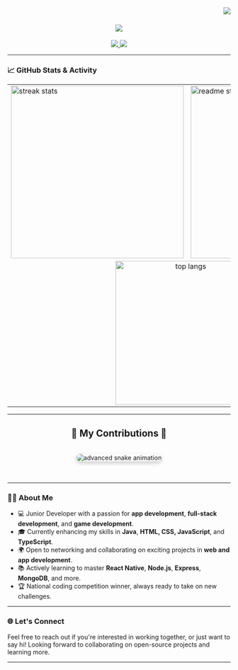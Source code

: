 <img align="right" src="https://visitor-badge.laobi.icu/badge?page_id=Omid2831.Omid2831" />

<h1 align="center">
    <img src="https://readme-typing-svg.herokuapp.com/?font=Righteous&size=35&center=true&vCenter=true&width=500&height=70&duration=4000&lines=Hi+There!+👋;+I'm+Omid+Mehrabi!;">
</h1>

<div align="center">
  <a href="mailto:mehrabiomid8282@gmail.com">
    <img src="https://img.shields.io/badge/Gmail-333333?style=for-the-badge&logo=gmail&logoColor=red" />
  </a> 
  <a href="https://www.linkedin.com/in/omid-mehrabi-2638792a5/" target="_blank">
    <img src="https://img.shields.io/badge/LinkedIn-0077B5?style=for-the-badge&logo=linkedin&logoColor=white" />
  </a>
</div>

---

### 📈 GitHub Stats & Activity

<div align="center">
  <table>
    <tr>
      <td>
        <img width=390 src="https://github-readme-streak-stats.herokuapp.com/?user=Omid2831&theme=react&border_radius=10" alt="streak stats" />
      </td>
      <td>
        <img width=390 src="https://github-readme-stats.vercel.app/api?username=Omid2831&show_icons=true&theme=react&rank_icon=github&border_radius=10" alt="readme stats" />
      </td>
    </tr>
    <tr>
      <td colspan="2" align="center">
        <img width=325 align="center" src="https://github-readme-stats.vercel.app/api/top-langs/?username=Omid2831&hide=HTML&langs_count=8&layout=compact&theme=react&border_radius=10&size_weight=0.5&count_weight=0.5&exclude_repo=github-readme-stats" alt="top langs" />
      </td>
    </tr>
  </table>
</div>

---

<div align="center">
  <h2>🐍 My Contributions 🐍</h2>
  <br>
  <img alt="advanced snake animation" src="https://raw.githubusercontent.com/Omid2831/Omid2831/output/github-contribution-grid-snake.svg" style="border-radius: 10px; box-shadow: 0px 4px 10px rgba(0, 0, 0, 0.2);" />
  <br/><br/><br/>
</div>

---

### 👨‍💻 About Me
- 💻 Junior Developer with a passion for **app development**, **full-stack development**, and **game development**.
- 🎓 Currently enhancing my skills in **Java**, **HTML, CSS, JavaScript**, and **TypeScript**.
- 🌍 Open to networking and collaborating on exciting projects in **web and app development**.
- 📚 Actively learning to master **React Native**, **Node.js**, **Express**, **MongoDB**, and more.
- 🏆 National coding competition winner, always ready to take on new challenges.

---

### 🌐 Let's Connect
Feel free to reach out if you're interested in working together, or just want to say hi! Looking forward to collaborating on open-source projects and learning more.

---
